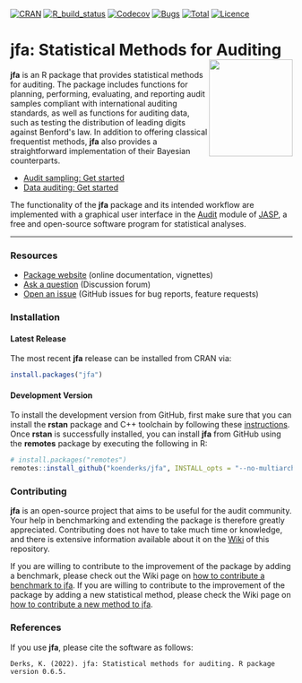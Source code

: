 [![CRAN](https://img.shields.io/cran/v/jfa?color=yellow&label=CRAN&logo=r)](https://cran.r-project.org/package=jfa)
[![R_build_status](https://github.com/koenderks/jfa/workflows/Build/badge.svg)](https://github.com/koenderks/jfa/actions)
[![Codecov](https://codecov.io/gh/koenderks/jfa/branch/development/graph/badge.svg?token=ZoxIB8p8PW)](https://app.codecov.io/gh/koenderks/jfa)
[![Bugs](https://img.shields.io/github/issues/koenderks/jfa/bug?label=Bugs&logo=github&logoColor=%23FFF&color=brightgreen)](https://github.com/koenderks/jfa/issues?q=is%3Aopen+is%3Aissue+label%3Abug)
[![Total](https://cranlogs.r-pkg.org/badges/grand-total/jfa?color=blue)](https://cranlogs.r-pkg.org)
[![Licence](https://img.shields.io/badge/licence-GPL--3-blue.svg)](https://www.gnu.org/licenses/gpl-3.0.en.html)

# jfa: Statistical Methods for Auditing <img src='https://github.com/koenderks/jfa/raw/development/man/figures/logo.png' width='149' height='173' align='right'/>

**jfa** is an R package that provides statistical methods for auditing. The package includes functions for planning, performing, evaluating, and reporting audit samples compliant with international auditing standards, as well as functions for auditing data, such as testing the distribution of leading digits against Benford's law. In addition to offering classical frequentist methods, **jfa** also provides a straightforward implementation of their Bayesian counterparts.

- [Audit sampling: Get started](https://koenderks.github.io/jfa/articles/audit-sampling.html)
- [Data auditing: Get started](https://koenderks.github.io/jfa/articles/data-auditing.html)

The functionality of the **jfa** package and its intended workflow are implemented with a graphical user interface in the [Audit](https://github.com/jasp-stats/jaspAudit) module of [JASP](https://jasp-stats.org), a free and open-source software program for statistical analyses.

---

### Resources

- [Package website](https://koenderks.github.io/jfa/) (online documentation, vignettes)
- [Ask a question](https://github.com/koenderks/jfa/discussions) (Discussion forum)
- [Open an issue](https://github.com/koenderks/jfa/issues) (GitHub issues for bug reports, feature requests)

### Installation

#### Latest Release

The most recent **jfa** release can be installed from CRAN via:

```r
install.packages("jfa")
```

#### Development Version

To install the development version from GitHub, first make sure that you can install the **rstan** package and C++ toolchain by following these [instructions](https://github.com/stan-dev/rstan/wiki/RStan-Getting-Started). Once **rstan** is successfully installed, you can install **jfa** from GitHub using the **remotes** package by executing the following in R:

```r
# install.packages("remotes")
remotes::install_github("koenderks/jfa", INSTALL_opts = "--no-multiarch")
```

### Contributing

**jfa** is an open-source project that aims to be useful for the audit community. Your help in benchmarking and extending the package is therefore greatly appreciated. Contributing does not have to take much time or knowledge, and there is extensive information available about it on the [Wiki](https://github.com/koenderks/jfa/wiki) of this repository.

If you are willing to contribute to the improvement of the package by adding a benchmark, please check out the Wiki page on [how to contribute a benchmark to jfa](https://github.com/koenderks/jfa/wiki/Benchmarks). If you are willing to contribute to the improvement of the package by adding a new statistical method, please check the Wiki page on [how to contribute a new method to jfa](https://github.com/koenderks/jfa/wiki/Methods).

### References

If you use **jfa**, please cite the software as follows:

```
Derks, K. (2022). jfa: Statistical methods for auditing. R package version 0.6.5.
```
